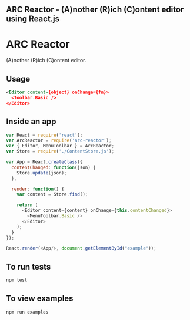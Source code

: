 ## ARC Reactor - (A)nother (R)ich (C)ontent editor using React.js

ARC Reactor
===========
(A)nother (R)ich (C)ontent editor. 

Usage
-----
```xml
<Editor content={object} onChange={fn}>
  <Toolbar.Basic />
</Editor>
```

Inside an app
-----
```js
var React = require('react');
var ArcReactor = require('arc-reactor');
var { Editor, MenuToolbar } = ArcReactor;
var Store = require('./ContentStore.js');

var App = React.createClass({
  contentChanged: function(json) {
    Store.update(json);
  },

  render: function() {
    var content = Store.find();

    return (
      <Editor content={content} onChange={this.contentChanged}>
        <MenuToolbar.Basic />
      </Editor>
    );
  }
});

React.render(<App/>, document.getElementById("example"));
```

To run tests
-----

```bash
npm test
```

To view examples
-----

```bash
npm run examples
```
